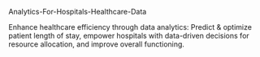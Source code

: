 Analytics-For-Hospitals-Healthcare-Data

Enhance healthcare efficiency through data analytics: Predict & optimize patient length of stay, empower hospitals with data-driven decisions for resource allocation, and improve overall functioning.
